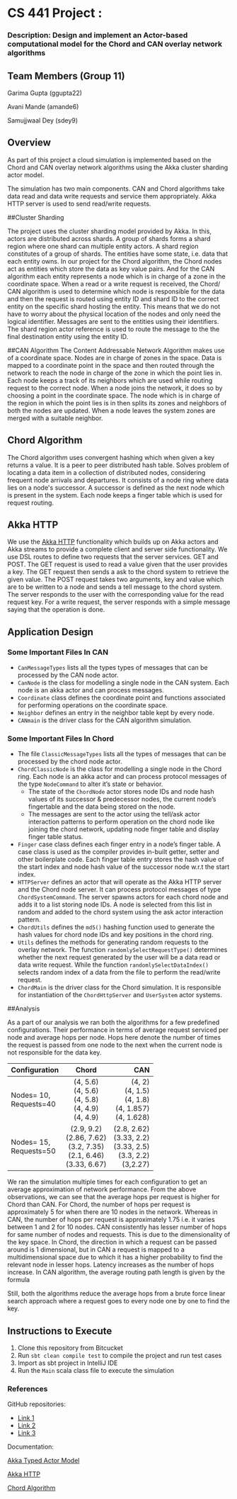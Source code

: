 # CS 441 Project : 

### Description: Design and implement an Actor-based computational model for the Chord and CAN overlay network algorithms

## Team Members (Group 11)

Garima Gupta (ggupta22)

Avani Mande (amande6)

Samujjwaal Dey (sdey9)

## Overview
As part of this project a cloud simulation is implemented based on the Chord and CAN overlay network algorithms using the Akka cluster sharding actor model. 

The simulation has two main components. CAN and Chord algorithms take data read and data write requests and service them appropriately. Akka HTTP server is used to send read/write requests.

##Cluster Sharding

The project uses the cluster sharding model provided by Akka. In this, actors are distributed across shards. A group of shards forms a shard region where one shard can multiple entity actors. A shard region constitutes of a group of shards.
The entities have some state, i.e. data that each entity owns. In our project for the Chord algorithm, the Chord nodes act as entities which store the data as key value pairs. 
And for the CAN algorithm each entity represents a node which is in charge of a zone in the coordinate space.
When a read or a write request is received, the Chord/ CAN algorithm is used to determine which node is responsible for the data and then the request is routed using entity ID and shard ID to the correct entity on the specific shard hosting the entity.
This means that we do not have to worry about the physical location of the nodes and only need the logical identifier. Messages are sent to the entities using their identifiers. The shard region actor reference is used to route the message to the the final destination entity using the entity ID. 


##CAN Algorithm
The Content Addressable Network Algorithm makes use of a coordinate space. Nodes are in charge of zones in the space. Data is mapped to a coordinate point in the space and then routed through the network to reach the
node in charge of the zone in which the point lies in. Each node keeps a track of its neighbors which are used while routing request to the correct node. When a node joins the network, it does so by choosing a point in 
the coordinate space. The node which is in charge of the region in which the point lies is in then splits its zones and neighbors of both the nodes are updated.
When a node leaves the system zones are merged with a suitable neighbor. 


## Chord Algorithm

The Chord algorithm uses convergent hashing which when given a key returns a value. It is a peer to peer distributed hash table. 
Solves problem of locating a data item in a collection of distributed nodes, considering frequent node arrivals and departures.
It consists of a node ring where data lies on a node's successor. A successor is defined as the next node which is present in the system.
Each node keeps a finger table which is used for request routing.

## Akka HTTP

We use the [Akka HTTP](https://doc.akka.io/docs/akka-http/current/introduction.html) functionality which builds up on Akka actors and Akka streams to provide a complete client and server side functionality. We use DSL routes to define two requests that the server services. GET and POST.
The GET request is used to read a value given that the user provides a key. The GET request then sends a ask to the chord system to retrieve the given value. The POST request takes two arguments, key and value which are to be written to a node and sends a tell message to the chord system. The server responds to the user with the corresponding value for the read request key. For a write request, the server responds with a simple message saying that the operation is done.



## Application Design

### Some Important Files In CAN
- `CanMessageTypes` lists all the types types of messages that can be processed by the CAN node actor. 
- `CanNode` is the class for modelling a single node in the CAN system. Each node is an akka actor and can process messages.
- `Coordinate` class defines the coordinate point and functions associated for performing operations on the coordinate space.
- `Neighbor` defines an entry in the neighbor table kept by every node. 
- `CANmain` is the driver class for the CAN algorithm simulation. 

### Some Important Files In Chord

- The file `ClassicMessageTypes` lists all the types of messages that can be processed by the chord node actor.
- `ChordClassicNode` is the class for modelling a single node in the Chord ring. Each node is an akka actor and can process protocol messages of the type `NodeCommand` to alter it’s state or behavior.
  - The state of the `ChordNode` actor stores node IDs and node hash values of its successor & predecessor nodes, the current node’s fingertable and the data being stored on the node.
  - The messages are sent to the actor using the tell/ask actor interaction patterns to perform operation on the chord node like joining the chord network, updating node finger table and display finger table status. 
- `Finger` case class defines each finger entry in a node’s finger table. A case class is used as the compiler provides in-built getter, setter and other boilerplate code. Each finger table entry stores the hash value of the start index and node hash value of the successor node w.r.t the start index.
- `HTTPServer` defines an actor that will operate as the Akka HTTP server and the Chord node server. It can process protocol messages of type `ChordSystemCommand`. The server spawns actors for each chord node and adds it to a list storing node IDs. A node is selected from this list in random and added to the chord system using the ask actor interaction pattern.
- `ChordUtils` defines the `md5()` hashing function used to generate the hash values for chord node IDs and key positions in the chord ring.
- `Utils` defines the methods for generating random requests to the overlay network. The function `randomlySelectRequestType()` determines whether the next request generated by the user will be a data read or data write request. While the function `randomlySelectDataIndex()` selects random index of a data from the file to perform the read/write request.
- `ChordMain` is the driver class for the Chord simulation. It is responsible for instantiation of the `ChordHttpServer` and `UserSystem` actor systems.


##Analysis

As a part of our analysis we ran both the algorithms for a few predefined configurations. Their performance in terms of average request serviced per node and average hops per node. 
Hops here denote the number of times the request is passed from one node to the next when the current node is not responsible for the data key.


| Configuration | Chord         | CAN  |
| ------------- |:-------------:| -----:|
| Nodes= 10, <br/> Requests=40    | (4, 5.6) <br /> (4, 5.6) <br /> (4, 5.8) <br /> (4, 4.9) <br /> (4, 4.9) | (4, 2) <br /> (4, 1.5) <br /> (4, 1.8) <br/> (4, 1.857) <br/> (4, 1.628)|
| Nodes= 15, <br/> Requests=50      | (2.9, 9.2) <br/> (2.86, 7.62) <br/> (3.2, 7.35) <br/> (2.1, 6.46) <br/> (3.33, 6.67)     |  (2.8, 2.62) <br/> (3.33, 2.2) <br/> (3.33, 2.5) <br/> (3.3, 2.2) <br/> (3,2.27) |

We ran the simulation multiple times for each configuration to get an average approximation of network performance.
From the above observations, we can see that the average hops per request is higher for Chord than CAN. 
For Chord, the number of hops per request is approximately 5 for when there are 10 nodes in the network. 
Whereas in CAN, the number of hops per request is approximately 1.75 i.e. it varies between 1 and 2 for 10 nodes.
CAN consistently has lesser number of hops for same number of nodes and requests. This is due to the dimensionality of the key space. 
In Chord, the direction in which a request can be passed around is 1 dimensional, but in CAN a request is mapped to a multidimensional space due to which it has a higher probability to find the relevant node in lesser hops.
Latency increases as the number of hops increase. In CAN algorithm, the average routing path length is given by the formula 



Still, both the algorithms reduce the average hops from a brute force linear search approach where a request goes to every node one by one to find the key.



## Instructions to Execute

1. Clone this repository from Bitcucket
2. Run `sbt clean compile test` to compile the project and run test cases
3. Import as sbt project in IntelliJ IDE
4. Run the `Main` scala class file to execute the simulation



### References

GitHub repositories: 

- [Link 1](https://github.com/pramo31/ChordSimulator)
- [Link 2](https://github.com/Swati32/Chord-Implementation-in-scala)
- [Link 3](https://github.com/softinio/pat)

Documentation:

[Akka Typed Actor Model](https://doc.akka.io/docs/akka/current/typed/index.html)

[Akka HTTP](https://doc.akka.io/docs/akka-http/current/introduction.html)

[Chord Algorithm](https://pdos.csail.mit.edu/papers/chord:sigcomm01/chord_sigcomm.pdf)



